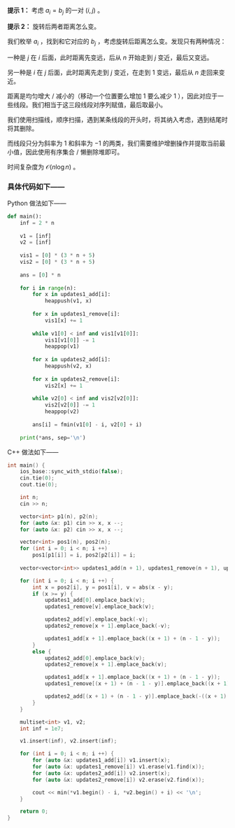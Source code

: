 **提示 1：** 考虑 $a_i=b_j$ 的一对 $(i,j)$ 。

**提示 2：** 旋转后两者距离怎么变。

我们枚举 $a_i$ ，找到和它对应的 $b_j$ ，考虑旋转后距离怎么变。发现只有两种情况：

一种是 $j$ 在 $i$ 后面，此时距离先变远，后从 $n$ 开始走到 $j$ 变近，最后又变远。

另一种是 $i$ 在 $j$ 后面，此时距离先走到 $j$ 变近，在走到 $1$ 变远，最后从 $n$ 走回来变近。

距离是均匀增大 / 减小的（移动一个位置要么增加 $1$ 要么减少 $1$ ），因此对应于一些线段。我们相当于这三段线段对序列赋值，最后取最小。

我们使用扫描线，顺序扫描，遇到某条线段的开头时，将其纳入考虑，遇到结尾时将其删除。

而线段只分为斜率为 $1$ 和斜率为 $-1$ 的两类，我们需要维护增删操作并提取当前最小值，因此使用有序集合 / 懒删除堆即可。

时间复杂度为 $\mathcal{O}(n\log n)$ 。

### 具体代码如下——

Python 做法如下——

```Python []
def main():
    inf = 2 * n
    
    v1 = [inf]
    v2 = [inf]
    
    vis1 = [0] * (3 * n + 5)
    vis2 = [0] * (3 * n + 5)
    
    ans = [0] * n
    
    for i in range(n):
        for x in updates1_add[i]:
            heappush(v1, x)
        
        for x in updates1_remove[i]:
            vis1[x] += 1
        
        while v1[0] < inf and vis1[v1[0]]:
            vis1[v1[0]] -= 1
            heappop(v1)
        
        for x in updates2_add[i]:
            heappush(v2, x)
        
        for x in updates2_remove[i]:
            vis2[x] += 1
        
        while v2[0] < inf and vis2[v2[0]]:
            vis2[v2[0]] -= 1
            heappop(v2)
        
        ans[i] = fmin(v1[0] - i, v2[0] + i)
    
    print(*ans, sep='\n')
```

C++ 做法如下——

```cpp []
int main() {
    ios_base::sync_with_stdio(false);
    cin.tie(0);
    cout.tie(0);

    int n;
    cin >> n;

    vector<int> p1(n), p2(n);
    for (auto &x: p1) cin >> x, x --;
    for (auto &x: p2) cin >> x, x --;

    vector<int> pos1(n), pos2(n);
    for (int i = 0; i < n; i ++)
        pos1[p1[i]] = i, pos2[p2[i]] = i;
    
    vector<vector<int>> updates1_add(n + 1), updates1_remove(n + 1), updates2_add(n + 1), updates2_remove(n + 1);

    for (int i = 0; i < n; i ++) {
        int x = pos2[i], y = pos1[i], v = abs(x - y);
        if (x >= y) {
            updates1_add[0].emplace_back(v);
            updates1_remove[v].emplace_back(v);

            updates2_add[v].emplace_back(-v);
            updates2_remove[x + 1].emplace_back(-v);

            updates1_add[x + 1].emplace_back((x + 1) + (n - 1 - y));
        }
        else {
            updates2_add[0].emplace_back(v);
            updates2_remove[x + 1].emplace_back(v);

            updates1_add[x + 1].emplace_back((x + 1) + (n - 1 - y));
            updates1_remove[(x + 1) + (n - 1 - y)].emplace_back((x + 1) + (n - 1 - y));

            updates2_add[(x + 1) + (n - 1 - y)].emplace_back(-((x + 1) + (n - 1 - y)));
        }
    }

    multiset<int> v1, v2;
    int inf = 1e7;

    v1.insert(inf), v2.insert(inf);

    for (int i = 0; i < n; i ++) {
        for (auto &x: updates1_add[i]) v1.insert(x);
        for (auto &x: updates1_remove[i]) v1.erase(v1.find(x));
        for (auto &x: updates2_add[i]) v2.insert(x);
        for (auto &x: updates2_remove[i]) v2.erase(v2.find(x));

        cout << min(*v1.begin() - i, *v2.begin() + i) << '\n';
    }

    return 0;
}
```
